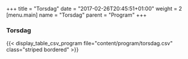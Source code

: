 +++
title = "Torsdag"
date = "2017-02-26T20:45:51+01:00"
weight = 2
[menu.main]
name = "Torsdag"
parent = "Program"
+++

### Torsdag

{{< display_table_csv_program file="content/program/torsdag.csv" class="striped bordered" >}}
